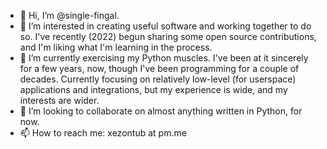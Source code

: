 - 👋 Hi, I’m @single-fingal.
- 👀 I’m interested in creating useful software and working together to do so. I've recently (2022) begun sharing some open source contributions, and I'm liking what I'm learning in the process.
- 🌱 I’m currently exercising my Python muscles. I've been at it sincerely for a few years, now, though I've been programming for a couple of decades. Currently focusing on relatively low-level (for userspace) applications and integrations, but my experience is wide, and my interests are wider.
- 💞️ I’m looking to collaborate on almost anything written in Python, for now.
- 📫 How to reach me: xezontub at pm.me

<!---
single-fingal/single-fingal is a ✨ special ✨ repository because its `README.md` (this file) appears on your GitHub profile.
You can click the Preview link to take a look at your changes.
--->
